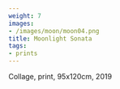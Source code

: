 ```yaml
---
weight: 7
images:
- /images/moon/moon04.png
title: Moonlight Sonata
tags:
- prints
---
```

Collage, print, 95x120cm, 2019

